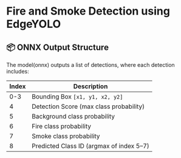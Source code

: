 # Fire and Smoke Detection using EdgeYOLO

## 📦 ONNX Output Structure

The model(onnx) outputs a list of detections, where each detection includes:

| Index | Description                              |
| ----- | ---------------------------------------- |
| 0-3   | Bounding Box `[x1, y1, x2, y2]`          |
| 4     | Detection Score (max class probability)  |
| 5     | Background class probability             |
| 6     | Fire class probability                   |
| 7     | Smoke class probability                  |
| 8     | Predicted Class ID (argmax of index 5–7) |
